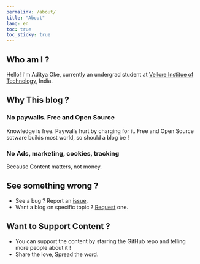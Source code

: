 ```yaml
---
permalink: /about/
title: "About"
lang: en
toc: true
toc_sticky: true
---
```


## Who am I ?

Hello! I'm Aditya Oke, currently an undergrad student at [Vellore Institue of Technology](https://vit.ac.in/), India.

## Why This blog ?

### No paywalls. Free and Open Source

Knowledge is free. Paywalls hurt by charging for it.
Free and Open Source sotware builds most world, so should a blog be !

### No Ads, marketing, cookies, tracking

Because Content matters, not money.

## See something wrong ?

- See a bug ? Report an [issue](https://github.com/oke-aditya/me/issues/new/choose).
- Want a blog on specific topic ? [Request](https://github.com/oke-aditya/me/issues/new/choose) one.


## Want to Support Content ?

- You can support the content by starring the GitHub repo and telling more people about it !
- Share the love, Spread the word.
